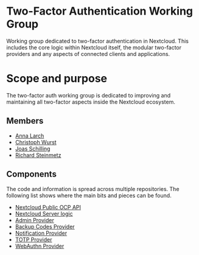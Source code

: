 # Two-Factor Authentication Working Group

Working group dedicated to two-factor authentication in Nextcloud. This includes the core logic within Nextcloud itself, the modular two-factor providers and any aspects of connected clients and applications.

# Scope and purpose

The two-factor auth working group is dedicated to improving and maintaining all two-factor aspects inside the Nextcloud ecosystem.

## Members

* [Anna Larch](https://github.com/miaulalala)
* [Christoph Wurst](https://github.com/ChristophWurst)
* [Joas Schilling](https://github.com/nickvergessen)
* [Richard Steinmetz](https://github.com/st3iny)

## Components

The code and information is spread across multiple repositories. The following list shows where the main bits and pieces can be found.

* [Nextcloud Public OCP API](https://github.com/nextcloud/server/tree/master/lib/public/Authentication/TwoFactorAuth)
* [Nextcloud Server logic](https://github.com/nextcloud/server/tree/master/lib/private/Authentication/TwoFactorAuth)
* [Admin Provider](https://github.com/nextcloud/twofactor_admin)
* [Backup Codes Provider](https://github.com/nextcloud/server/tree/master/apps/twofactor_backupcodes)
* [Notification Provider](https://github.com/nextcloud/twofactor_nextcloud_notification)
* [TOTP Provider](https://github.com/nextcloud/twofactor_totp)
* [WebAuthn Provider](https://github.com/nextcloud/twofactor_webauthn)

